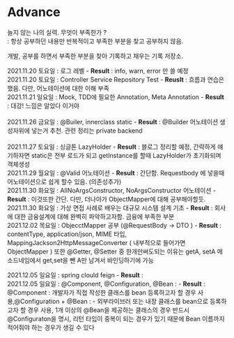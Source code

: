 # Advance 
 
늘지 않는 나의 실력. 무엇이 부족한가 ? <br>
: 항상 공부하던 내용만 반복적이고 부족한 부분을 찾고 공부하지 않음.

개발, 공부를 하면서 부족한 부분을 찾아 기록하고 채우는 기록 저장소.

2021.11.20 토요일 : 로그 레벨 - **Result** : info, warn, error 만 쓸 예정 <br>
2021.11.20 토요일 : Controller Service Repository Test - **Reuslt** : 흐름과 연습은 했음. 다만, 어노테이션에 대한 이해 부족 <br>
2021.11.21 일요일 : Mock, TDD에 필요한 Annotation, Meta Annotation - **Result** : 대강! 느낌은 알았다 이거야 <br>  
2021.11.26 금요일 : @Builer, innerclass static - **Result** :  @Builder 어노테이션 생성자위에 넣는거 추천. 관련 정리는 private backend<br>  
2021.11.27 토요일 : 싱글톤 LazyHolder - **Result** : 블로그 정리할 예정, 간략하게 얘기하자면 static은 전부 로드가 되고 getInstance를 할때 LazyHolder가 초기화되며 객체생성 <br>
2021.11.29 월요일 : @Valid 어노테이션 - **Result** :  간단함. Requestbody 에 넣을때 어노테이션으로 쉽게 할수 있음. (의존성추가)<br>
2021.11.30 화요일 : AllNoArgsConstructor, NoArgsConstructor 어노테이션 - **Result** :  이것또한 간단. 다만, 더나아가 ObjectMapper에 대해 공부해야할듯.<br>
2021.11.30 화요일 : 가상 면접 사례로 배우는 대규모 시스템 설계 기초 - **Result** : 회사에 대한 금융설계에 대해 완벽히 파악하고자함. 금융에 부족한 부분  <br>
2021.12.02 목요일 : ObjecctMapper 공부 (@RequestBody -> DTO ) - **Result** : contentType, application/json, MIME 타입, MappingJackson2HttpMessageConverter ( 내부적으로 들어가면 ObjectMapper ) 또한 @Getter, @Setter 중 한개만써도되는 이유는 getA, setA 메소드네임에서 get,set을 뺀 A만 남겨서 바인딩하기에 가능 <br>  

2021.12.05 일요일 : spring clould feign - **Result** :   <br>
2021.12.05 일요일 : @Component, @Configuration, @Bean : - **Result** :  
@Component : 개발자가 직접 작성한 클래스를 bean 등록하고자 할 경우 사용,@Configuration + @Bean : - 외부라이브러 또는 내장 클래스를 bean으로 등록하고자 할 경우 사용, 1개 이상의 @Bean을 제공하는 클래스의 경우 반드시 @Configuraton을 명시, 리턴 타입이 중복이 되는 경우가 있기 때문에 Bean 이름까지 적어줘야 하는 경우가 생길 수 있다<br>

